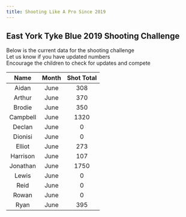 ```yaml
---
title: Shooting Like A Pro Since 2019
---
```



## East York Tyke Blue 2019 Shooting Challenge

Below is the current data for the shooting challenge  
Let us know if you have updated numbers  
Encourage the children to check for updates and compete


| Name     | Month | Shot Total |
|:--------:|:-----:|:----------:|
| Aidan    | June  | 308        |
| Arthur   | June  | 370       |
| Brodie   | June  | 350        |
| Campbell     | June  | 1320      |
| Declan     | June  | 0        |
| Dionisi     | June  | 0        |
| Elliot     | June  | 273        |
| Harrison     | June  | 107        |
| Jonathan     | June  | 1750        |
| Lewis     | June  | 0        |
| Reid     | June  | 0        |
| Rowan     | June  | 0        |
| Ryan     | June  | 395        |
